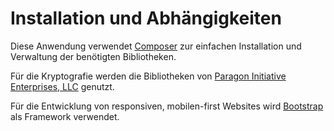 # Installation und Abhängigkeiten

Diese Anwendung verwendet [Composer](https://getcomposer.org) zur einfachen Installation und Verwaltung der benötigten Bibliotheken.

Für die Kryptografie werden die Bibliotheken von [Paragon Initiative Enterprises, LLC](https://github.com/paragonie) genutzt.

Für die Entwicklung von responsiven, mobilen-first Websites wird [Bootstrap](https://github.com/twbs/bootstrap) als Framework verwendet.
